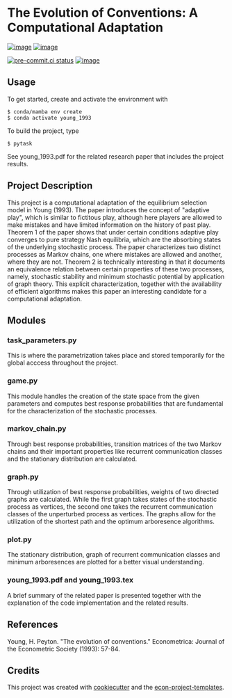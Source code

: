 # The Evolution of Conventions: A Computational Adaptation

[![image](https://img.shields.io/github/actions/workflow/status/ecdogaroglu/young_1993/main.yml?branch=main)](https://github.com/ecdogaroglu/young_1993/actions?query=branch%3Amain)
[![image](https://codecov.io/gh/ecdogaroglu/young_1993/branch/main/graph/badge.svg)](https://codecov.io/gh/ecdogaroglu/young_1993)

[![pre-commit.ci status](https://results.pre-commit.ci/badge/github/ecdogaroglu/young_1993/main.svg)](https://results.pre-commit.ci/latest/github/ecdogaroglu/young_1993/main)
[![image](https://img.shields.io/badge/code%20style-black-000000.svg)](https://github.com/psf/black)

## Usage

To get started, create and activate the environment with

```console
$ conda/mamba env create
$ conda activate young_1993
```

To build the project, type

```console
$ pytask
```

See young_1993.pdf for the related research paper that includes the project results.

## Project Description

This project is a computational adaptation of the equilibrium selection model in Young (1993).
The paper introduces the concept of "adaptive play", which is similar to fictitous play, although
here players are allowed to make mistakes and have limited information on the history of past play. Theorem 1 of the paper shows that
under certain conditions adaptive play converges to pure strategy Nash equilibria, which are the absorbing
states of the underlying stochastic process. The paper characterizes two distinct processes as Markov chains, 
one where mistakes are allowed and another, where they are not. Theorem 2 is technically interesting in that 
it documents an equivalence relation between certain properties of these two processes, namely, stochastic stability
and minimum stochastic potential by application of graph theory. This explicit characterization, together with 
the availability of efficient algorithms makes this paper an interesting candidate for a computational adaptation.

## Modules

### task_parameters.py

This is where the parametrization takes place and stored temporarily for the global acccess throughout the project.

### game.py

This module handles the creation of the state space from the given parameters and computes best response probabilities
that are fundamental for the characterization of the stochastic processes.

### markov_chain.py

Through best response probabilities, transition matrices of the two Markov chains and their
important properties like recurrent communication classes and the stationary distribution are calculated.

### graph.py

Through utilization of best response probabilities, weights of two directed graphs are calculated. While the first graph takes states of the stochastic process as vertices, the second one takes the recurrent communication classes of the unperturbed process as vertices. The graphs allow for the utilization of the shortest path and the optimum arboresence algorithms.

### plot.py

The stationary distribution, graph of recurrent communication classes and minimum arboresences are plotted for a better visual understanding.

### young_1993.pdf and young_1993.tex

A brief summary of the related paper is presented together with the explanation of the code implementation and the related results.

## References

Young, H. Peyton. "The evolution of conventions." Econometrica: Journal of the Econometric Society (1993): 57-84.

## Credits

This project was created with [cookiecutter](https://github.com/audreyr/cookiecutter)
and the
[econ-project-templates](https://github.com/OpenSourceEconomics/econ-project-templates).